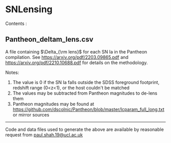 # SNLensing

Contents : 

Pantheon_deltam_lens.csv
---
A file containing $\Delta_{\rm lens}$ for each SN Ia in the Pantheon compilation. See https://arxiv.org/pdf/2203.09865.pdf and https://arxiv.org/pdf/2210.10688.pdf for details on the methodology.

Notes:

1) The value is 0 if the SN Ia falls outside the SDSS foreground footprint, redshift range (0<z<1), or the host couldn't be matched
2) The values may be subtracted from Pantheon magnitudes to de-lens them
3) Pantheon magnitudes may be found at https://github.com/dscolnic/Pantheon/blob/master/lcparam_full_long.txt or mirror sources

---
Code and data files used to generate the above are available by reasonable request from paul.shah.19@ucl.ac.uk
